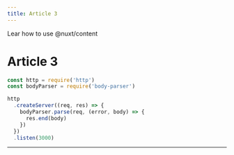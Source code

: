 ```yaml
---
title: Article 3
---
```


Lear how to use @nuxt/content

<!--more-->

# Article 3

```typescript
const http = require('http')
const bodyParser = require('body-parser')

http
  .createServer((req, res) => {
    bodyParser.parse(req, (error, body) => {
      res.end(body)
    })
  })
  .listen(3000)
```

---
